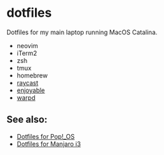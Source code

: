 # dotfiles

Dotfiles for my main laptop running MacOS Catalina.

- neovim
- iTerm2
- zsh
- tmux
- homebrew
- [raycast](https://www.raycast.com/)
- [enjoyable](https://yukkurigames.com/enjoyable/)
- [warpd](https://github.com/rvaiya/warpd)

## See also:

- [Dotfiles for Pop!\_OS](https://github.com/grcekh/dotfiles/tree/pop)
- [Dotfiles for Manjaro i3](https://github.com/grcekh/dotfiles/tree/manjaro)
